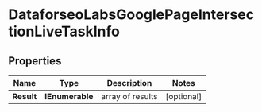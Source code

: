 # DataforseoLabsGooglePageIntersectionLiveTaskInfo


## Properties

| Name | Type | Description | Notes |
|------------ | ------------- | ------------- | -------------|
**Result** | **IEnumerable<DataforseoLabsGooglePageIntersectionLiveResultInfo>** | array of results |[optional]|